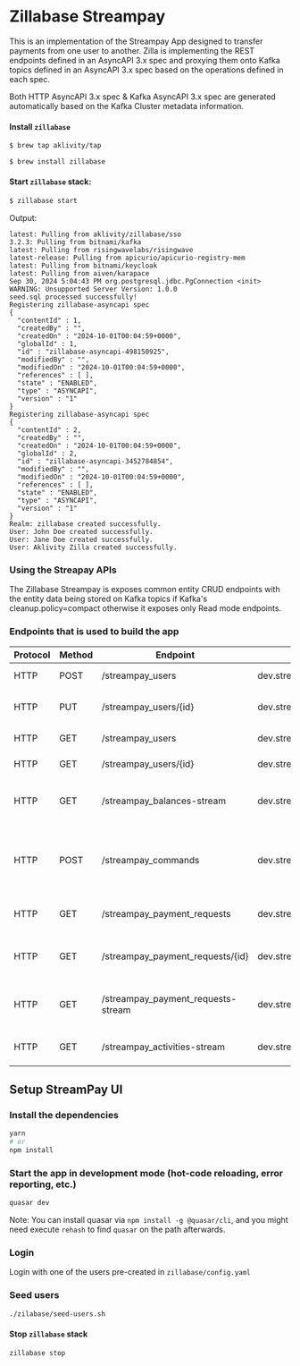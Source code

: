 # Zillabase Streampay

This is an implementation of the Streampay App designed to transfer payments from one user to another.
Zilla is implementing the REST endpoints defined in an AsyncAPI 3.x spec and proxying them onto Kafka topics defined in an AsyncAPI 3.x spec based on the operations defined in each spec.

Both HTTP AsyncAPI 3.x spec & Kafka AsyncAPI 3.x spec are generated automatically based on the Kafka Cluster metadata information.

#### Install `zillabase`

```bash
$ brew tap aklivity/tap

$ brew install zillabase
```

#### Start `zillabase` stack:

```bash
$ zillabase start
```

Output:

```text
latest: Pulling from aklivity/zillabase/sso
3.2.3: Pulling from bitnami/kafka
latest: Pulling from risingwavelabs/risingwave
latest-release: Pulling from apicurio/apicurio-registry-mem
latest: Pulling from bitnami/keycloak
latest: Pulling from aiven/karapace
Sep 30, 2024 5:04:43 PM org.postgresql.jdbc.PgConnection <init>
WARNING: Unsupported Server Version: 1.0.0
seed.sql processed successfully!
Registering zillabase-asyncapi spec
{
  "contentId" : 1,
  "createdBy" : "",
  "createdOn" : "2024-10-01T00:04:59+0000",
  "globalId" : 1,
  "id" : "zillabase-asyncapi-498150925",
  "modifiedBy" : "",
  "modifiedOn" : "2024-10-01T00:04:59+0000",
  "references" : [ ],
  "state" : "ENABLED",
  "type" : "ASYNCAPI",
  "version" : "1"
}
Registering zillabase-asyncapi spec
{
  "contentId" : 2,
  "createdBy" : "",
  "createdOn" : "2024-10-01T00:04:59+0000",
  "globalId" : 2,
  "id" : "zillabase-asyncapi-3452784854",
  "modifiedBy" : "",
  "modifiedOn" : "2024-10-01T00:04:59+0000",
  "references" : [ ],
  "state" : "ENABLED",
  "type" : "ASYNCAPI",
  "version" : "1"
}
Realm: zillabase created successfully.
User: John Doe created successfully.
User: Jane Doe created successfully.
User: Aklivity Zilla created successfully.
```

### Using the Streapay APIs

The Zillabase Streampay is exposes common entity CRUD endpoints with the entity data being stored on Kafka topics if Kafka's cleanup.policy=compact otherwise it exposes only Read mode endpoints.

### Endpoints that is used to build the app

| Protocol | Method | Endpoint                           | Topic                          | Description                                  |
|----------|--------|------------------------------------|--------------------------------|----------------------------------------------|
| HTTP     | POST   | /streampay_users                   | dev.streampay_users            | Create an user.                              |
| HTTP     | PUT    | /streampay_users/{id}              | dev.streampay_users            | Update user by the key.                      |
| HTTP     | GET    | /streampay_users                   | dev.streampay_users            | Fetch all users.                             |
| HTTP     | GET    | /streampay_users/{id}              | dev.streampay_users            | Fetch user by the key.                       |
| HTTP     | GET    | /streampay_balances-stream         | dev.streampay_balances         | Stream latest user's balance.                |
| HTTP     | POST   | /streampay_commands                | dev.streampay_commands         | Post command such as payment request or pay. |
| HTTP     | GET    | /streampay_payment_requests        | dev.streampay_payment_requests | Fetch all payment requests.                  |
| HTTP     | GET    | /streampay_payment_requests/{id}   | dev.streampay_payment_requests | Fetch payment request by key.                |
| HTTP     | GET    | /streampay_payment_requests-stream | dev.streampay_payment_requests | Stream new available payment request.        |
| HTTP     | GET    | /streampay_activities-stream       | dev.streampay_activities       | Stream all the activities.                   |


## Setup StreamPay UI

### Install the dependencies
```bash
yarn
# or
npm install
```

### Start the app in development mode (hot-code reloading, error reporting, etc.)
```bash
quasar dev
```

Note: You can install quasar via `npm install -g @quasar/cli`, and you might need execute `rehash` to find `quasar` on the path afterwards.

### Login

Login with one of the users pre-created in `zillabase/config.yaml`

### Seed users

```bash
./zilabase/seed-users.sh
```

#### Stop `zillabase` stack

```bash
zillabase stop
```
